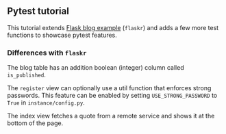 ## Pytest tutorial

This tutorial extends [Flask blog example](https://github.com/pallets/flask/tree/master/examples/tutorial) (`flaskr`) and adds a
few more test functions to showcase pytest features.

### Differences with `flaskr`

The blog table has an addition boolean (integer) column called `is_published`.

The `register` view can optionally use a util function that enforces strong passwords. This feature can be enabled by
setting `USE_STRONG_PASSWORD` to `True` in `instance/config.py`.

The index view fetches a quote from a remote service and shows it at the bottom of the page.
